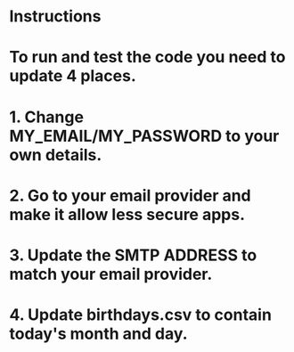 # Instructions

# To run and test the code you need to update 4 places.
# 1. Change MY_EMAIL/MY_PASSWORD to your own details.
# 2. Go to your email provider and make it allow less secure apps.
# 3. Update the SMTP ADDRESS to match your email provider.
# 4. Update birthdays.csv to contain today's month and day.
